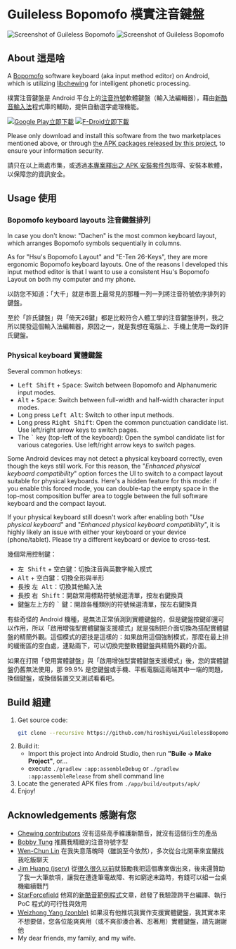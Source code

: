 # Guileless Bopomofo 樸實注音鍵盤

![Screenshot of Guileless Bopomofo](./media/Screenshot_20250703_092244.png)
![Screenshot of Guileless Bopomofo](./media/Screenshot_20250704_172359.png)

## About 這是啥

A [Bopomofo](https://en.wikipedia.org/wiki/Bopomofo) software keyboard (aka input method editor) on Android, which is utilizing [libchewing](http://chewing.im/) for intelligent phonetic processing.

樸實注音鍵盤是 Android 平台上的[注音符號](https://zh.wikipedia.org/wiki/%E6%B3%A8%E9%9F%B3%E7%AC%A6%E8%99%9F)軟體鍵盤（輸入法編輯器），藉由[新酷音輸入法](http://chewing.im/)程式庫的輔助，提供自動選字處理機能。

<a href='https://play.google.com/store/apps/details?id=org.ghostsinthelab.apps.guilelessbopomofo&pcampaignid=pcampaignidMKT-Other-global-all-co-prtnr-py-PartBadge-Mar2515-1'><img alt='Google Play立即下載' src='https://play.google.com/intl/en_us/badges/static/images/badges/zh-tw_badge_web_generic.png'/></a>
<a href='https://f-droid.org/zh_Hant/packages/org.ghostsinthelab.apps.guilelessbopomofo/'><img alt="F-Droid立即下載" src="./media/badge_get-it-on-zh-tw.png"/></a>

Please only download and install this software from the two marketplaces mentioned above, or through [the APK packages released by this project](https://github.com/hiroshiyui/GuilelessBopomofo/releases), to ensure your information security.

請只在以上兩處市集，或透過[本專案釋出之 APK 安裝套件包](https://github.com/hiroshiyui/GuilelessBopomofo/releases)取得、安裝本軟體，以保障您的資訊安全。

## Usage 使用

### Bopomofo keyboard layouts 注音鍵盤排列

In case you don't know: "Dachen" is the most common keyboard layout, which arranges Bopomofo symbols sequentially in columns.

As for "Hsu's Bopomofo Layout" and "E-Ten 26-Keys", they are more ergonomic Bopomofo keyboard layouts. One of the reasons I developed this input method editor is that I want to use a consistent Hsu's Bopomofo Layout on both my computer and my phone.

以防您不知道：「大千」就是市面上最常見的那種一列一列將注音符號依序排列的鍵盤。

至於「許氏鍵盤」與「倚天26鍵」都是比較符合人體工學的注音鍵盤排列，我之所以開發這個輸入法編輯器，原因之一，就是我想在電腦上、手機上使用一致的許氏鍵盤。

### Physical keyboard 實體鍵盤

Several common hotkeys:
  * <kbd>Left Shift</kbd> + <kbd>Space</kbd>: Switch between Bopomofo and Alphanumeric input modes.
  * <kbd>Alt</kbd> + <kbd>Space</kbd>: Switch between full-width and half-width character input modes.
  * Long press <kbd>Left Alt</kbd>: Switch to other input methods.
  * Long press <kbd>Right Shift</kbd>: Open the common punctuation candidate list. Use left/right arrow keys to switch pages.
  * The <kbd>`</kbd> key (top-left of the keyboard): Open the symbol candidate list for various categories. Use left/right arrow keys to switch pages.

Some Android devices may not detect a physical keyboard correctly, even though the keys still work. For this reason, the "_Enhanced physical keyboard compatibility_" option forces the UI to switch to a compact layout suitable for physical keyboards. Here's a hidden feature for this mode: if you enable this forced mode, you can double-tap the empty space in the top-most composition buffer area to toggle between the full software keyboard and the compact layout.

If your physical keyboard still doesn't work after enabling both "_Use physical keyboard_" and "_Enhanced physical keyboard compatibility_", it is highly likely an issue with either your keyboard or your device (phone/tablet). Please try a different keyboard or device to cross-test.

幾個常用控制鍵：
  * <kbd>左 Shift</kbd> + <kbd>空白鍵</kbd>：切換注音與英數字輸入模式
  * <kbd>Alt</kbd> + <kbd>空白鍵</kbd>：切換全形與半形
  * 長按 <kbd>左 Alt</kbd>：切換其他輸入法
  * 長按 <kbd>右 Shift</kbd>：開啟常用標點符號候選清單，按左右鍵換頁
  * 鍵盤左上方的 <kbd>`</kbd> 鍵：開啟各種類別的符號候選清單，按左右鍵換頁

有些奇怪的 Android 機種，是無法正常偵測到實體鍵盤的，但是鍵盤按鍵卻還可以作用，所以「啟用增強型實體鍵盤支援模式」就是強制把介面切換為搭配實體鍵盤的精簡外觀。這個模式的密技是這樣的：如果啟用這個強制模式，那麼在最上排的緩衝區的空白處，連點兩下，可以切換完整軟體鍵盤與精簡外觀的介面。

如果在打開「使用實體鍵盤」與「啟用增強型實體鍵盤支援模式」後，您的實體鍵盤仍舊無法使用，那 99.9% 是您鍵盤或手機、平板電腦這兩端其中一端的問題，換個鍵盤，或換個裝置交叉測試看看吧。

## Build 組建

1. Get source code:
    ```bash
    git clone --recursive https://github.com/hiroshiyui/GuilelessBopomofo.git
    ```
1. Build it:
    * Import this project into Android Studio, then run **"Buile -> Make Project"**, or...
    * execute `./gradlew :app:assembleDebug` or `./gradlew :app:assembleRelease` from shell command line
1. Locate the generated APK files from `./app/build/outputs/apk/`
1. Enjoy!

## Acknowledgements 感謝有您

* [Chewing contributors](http://chewing.im/about.html) 沒有這些高手維護新酷音，就沒有這個衍生的產品
* [Bobby Tung](https://bobtung.medium.com/) 推薦我精緻的注音符號字型
* [Wen-Chun Lin](https://github.com/cataska) 在我失意落魄時（雖說至今依然），多次從台北開車來宜蘭找我吃飯聊天
* [Jim Huang (jserv)](https://github.com/jserv) 從[很久很久以前](https://ghostsinthelab.org/2013/05/03/%e7%ad%86%e8%a8%98%ef%bc%9a%e7%b7%a8%e5%87%ba%e7%b5%a6-arm-linux-androideabi-%e7%94%a8%e7%9a%84-libchewing/)就鼓勵我把這個專案做出來，後來還贊助了我一大筆款項，讓我在遭逢筆電故障、有如窮途末路時，有錢可以組一台桌機繼續戰鬥
* [StarForcefield](https://starforcefield.wordpress.com/) 他寫的[新酷音範例程式](https://starforcefield.wordpress.com/2012/08/13/%e6%8e%a2%e7%b4%a2%e6%96%b0%e9%85%b7%e9%9f%b3%e8%bc%b8%e5%85%a5%e6%b3%95%ef%bc%9a%e4%bd%bf%e7%94%a8libchewing/)文章，啟發了我驗證跨平台編譯、執行 PoC 程式的可行性與效用
* [Weizhong Yang (zonble)](https://github.com/zonble) 如果沒有他推坑我實作支援實體鍵盤，我其實本來不想要做，您各位能爽爽用（或不爽卻湊合著、忍著用）實體鍵盤，請先謝謝他
* My dear friends, my family, and my wife.
